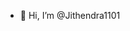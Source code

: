 - 👋 Hi, I’m @Jithendra1101
<!---
Jithendra1101/Jithendra1101 is a ✨ special ✨ repository because its `README.md` (this file) appears on your GitHub profile.
You can click the Preview link to take a look at your changes.
--->
